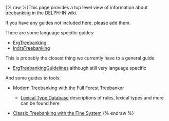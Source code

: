 {% raw %}This page provides a top level view of information about treebanking in
the DELPH-IN wiki.

If you have any guides not included here, please add them.

There are some language specific guides:

- [ErgTreebanking](../ErgTreebanking)
- [IndraTreebanking](../IndraTreebanking)

This is probably the closest thing we currently have to a general guide.

- [ErgTreebankingGuidelines](../ErgTreebankingGuidelines) although still
very language specific

And some guides to tools:

- [Modern Treebanking with the Full Forest Treebanker](../FftbTop)
  
  - [Lexical Type Database](https://github.com/fcbond/ltdb)
descriptions of rules, lexical types and more can be found here
- [Classic Treebanking with the Fine System](../ItsdbTreebanking)
{% endraw %}